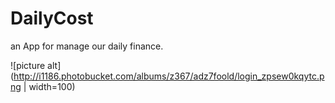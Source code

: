 # DailyCost
an App for manage our daily finance.

![picture alt](http://i1186.photobucket.com/albums/z367/adz7foold/login_zpsew0kqytc.png | width=100)
